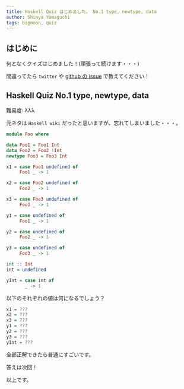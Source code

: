 ```yaml
---
title: Haskell Quiz はじめました。 No.1 type, newtype, data
author: Shinya Yamaguchi
tags: bigmoon, quiz
---
```


## はじめに

何となくクイズはじめました！(頑張って続けます・・・)

間違ってたら `twitter` や [github の issue](https://github.com/e-bigmoon/haskell-blog/issues) で教えてください！

## Haskell Quiz No.1 type, newtype, data

難易度: λλλ

元ネタは `Haskell wiki` だったと思いますが、忘れてしまいました・・・。

```hs
module Foo where

data Foo1 = Foo1 Int
data Foo2 = Foo2 !Int
newtype Foo3 = Foo3 Int

x1 = case Foo1 undefined of
     Foo1 _ -> 1

x2 = case Foo2 undefined of
     Foo2 _ -> 1

x3 = case Foo3 undefined of
     Foo3 _ -> 1

y1 = case undefined of
     Foo1 _ -> 1

y2 = case undefined of
     Foo2 _ -> 1

y3 = case undefined of
     Foo3 _ -> 1

int :: Int
int = undefined

yInt = case int of
       _ -> 1
```

以下のそれぞれの値は何になるでしょう？

```hs
x1 = ???
x2 = ???
x3 = ???
y1 = ???
y2 = ???
y3 = ???
yInt = ???
```

全部正解できたら普通にすごいです。

答えは次回！

以上です。